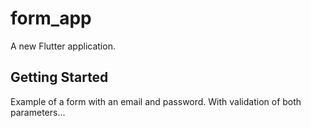 # form_app

A new Flutter application.

## Getting Started

Example of a form with an email and password. With validation of both parameters... 
